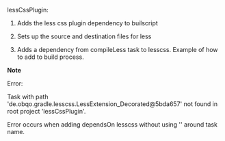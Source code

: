 lessCssPlugin:

1. Adds the less css plugin dependency to builscript

2. Sets up the source and destination files for less 

3. Adds a dependency from compileLess task to lesscss. Example of how to add to build process.

**Note**

Error:
	
Task with path 'de.obqo.gradle.lesscss.LessExtension_Decorated@5bda657' not found in root project 'lessCssPlugin'.

Error occurs when adding dependsOn lesscss without using '' around task name.
